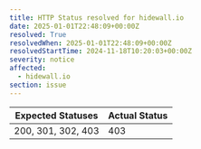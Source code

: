 ```yaml
---
title: HTTP Status resolved for hidewall.io
date: 2025-01-01T22:48:09+00:00Z
resolved: True
resolvedWhen: 2025-01-01T22:48:09+00:00Z
resolvedStartTime: 2024-11-18T10:20:03+00:00Z
severity: notice
affected:
  - hidewall.io
section: issue
---
```


| Expected Statuses | Actual Status  |
|-------------------|----------------|
| 200, 301, 302, 403 | 403 |
